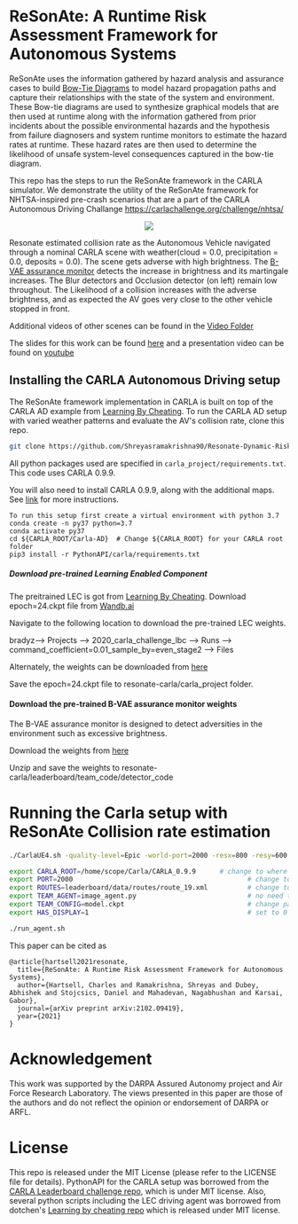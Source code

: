 # ReSonAte: A Runtime Risk Assessment Framework for  Autonomous Systems

ReSonAte uses the information gathered by hazard analysis and assurance cases to build [Bow-Tie Diagrams](https://www.cgerisk.com/knowledgebase/The_bowtie_method) to model hazard propagation paths and capture their relationships with the state of the system and environment. These Bow-tie diagrams are used to synthesize graphical models that are then used at runtime along with the information gathered from prior incidents about the possible environmental hazards and the hypothesis from failure diagnosers and system runtime monitors to estimate the hazard rates at runtime. These hazard rates are then used to determine the likelihood of unsafe system-level consequences captured in the bow-tie diagram. 

This repo has the steps to run the ReSonAte framework in the CARLA simulator. We demonstrate the utility of the ReSonAte framework for NHTSA-inspired pre-crash scenarios that are a part of the CARLA Autonomous Driving Challange  https://carlachallenge.org/challenge/nhtsa/

<p align="center">
  <img src="https://github.com/scope-lab-vu/Resonate/blob/main/videos/adverse-scene-high-brightness-readme.gif" />
</p>

Resonate estimated collision rate as the Autonomous Vehicle navigated through a nominal CARLA scene with weather(cloud = 0.0, precipitation = 0.0, deposits = 0.0). The scene gets adverse with high brightness. The [B-VAE assurance monitor](https://ieeexplore-ieee-org.proxy.library.vanderbilt.edu/stamp/stamp.jsp?arnumber=9283847) detects the increase in brightness and its martingale increases. The Blur detectors and Occlusion detector (on left) remain low throughout. The Likelihood of a collision increases with the adverse brightness, and as expected the AV goes very close to the other vehicle stopped in front. 

Additional videos of other scenes can be found in the [Video Folder](https://github.com/Shreyasramakrishna90/AV-Runtime-Risk/blob/main/videos/)

The slides for this work can be found [here](https://github.com/scope-lab-vu/Resonate/blob/main/seams_slides.pdf) and a presentation video can be found on [youtube](https://www.youtube.com/watch?v=R25RxhwaH5o&ab_channel=VU-ALC)

## Installing the CARLA Autonomous Driving setup

The ReSonAte framework implementation in CARLA is built on top of the CARLA AD example from [Learning By Cheating](https://github.com/bradyz/2020_CARLA_challenge). To run the CARLA AD setup with varied weather patterns and evaluate the AV's collision rate, clone this repo.

```bash
git clone https://github.com/Shreyasramakrishna90/Resonate-Dynamic-Risk
```
All python packages used are specified in `carla_project/requirements.txt`. This code uses CARLA 0.9.9.

You will also need to install CARLA 0.9.9, along with the additional maps.
See [link](https://github.com/carla-simulator/carla/releases/tag/0.9.9) for more instructions.

```
To run this setup first create a virtual environment with python 3.7
conda create -n py37 python=3.7
conda activate py37
cd ${CARLA_ROOT/Carla-AD}  # Change ${CARLA_ROOT} for your CARLA root folder
pip3 install -r PythonAPI/carla/requirements.txt
```

##### Download pre-trained Learning Enabled Component
The preitrained LEC is got from [Learning By Cheating](https://github.com/bradyz/2020_CARLA_challenge). Download epoch=24.ckpt file from [Wandb.ai](https://wandb.ai/bradyz/2020_carla_challenge_lbc/runs/command_coefficient=0.01_sample_by=even_stage2/files?workspace=user-)

Navigate to the following location to download the pre-trained LEC weights. 

bradyz--> Projects --> 2020_carla_challenge_lbc --> Runs --> command_coefficient=0.01_sample_by=even_stage2 --> Files

Alternately, the weights can be downloaded from [here](https://vanderbilt365-my.sharepoint.com/:u:/g/personal/shreyas_ramakrishna_vanderbilt_edu/ETRBzI7Ai3VJt9zL7yPnJO4Bi5zYvgggreiY2CG68f8s8A?e=nGJIQl)

Save the epoch=24.ckpt file to resonate-carla/carla_project folder. 


#### Download the pre-trained B-VAE assurance monitor weights
The B-VAE assurance monitor is designed to detect adversities in the environment such as excessive brightness. 

Download the weights from [here](https://vanderbilt365-my.sharepoint.com/:u:/g/personal/shreyas_ramakrishna_vanderbilt_edu/EY5JCqsI65JEtvwMelR6OZwBPfho7FNtBOG5pDWAMXh1ng?e=7hR7pa)

Unzip and save the weights to resonate-carla/leaderboard/team_code/detector_code


# Running the Carla setup with ReSonAte Collision rate estimation

```bash
./CarlaUE4.sh -quality-level=Epic -world-port=2000 -resx=800 -resy=600 -opengl
```

```bash
export CARLA_ROOT=/home/scope/Carla/CARLA_0.9.9      # change to where you installed CARLA
export PORT=2000                                            # change to port that CARLA is running on
export ROUTES=leaderboard/data/routes/route_19.xml          # change to any route generated
export TEAM_AGENT=image_agent.py                            # no need to change
export TEAM_CONFIG=model.ckpt                               # change path to checkpoint
export HAS_DISPLAY=1                                        # set to 0 if you don't want a debug window

./run_agent.sh
```

This paper can be cited as

```
@article{hartsell2021resonate,
  title={ReSonAte: A Runtime Risk Assessment Framework for Autonomous Systems},
  author={Hartsell, Charles and Ramakrishna, Shreyas and Dubey, Abhishek and Stojcsics, Daniel and Mahadevan, Nagabhushan and Karsai, Gabor},
  journal={arXiv preprint arXiv:2102.09419},
  year={2021}
}
```

# Acknowledgement 

This work was supported by the DARPA Assured Autonomy project and Air Force Research Laboratory. The views presented in this paper are those of the authors and do not reflect the opinion or endorsement of DARPA or ARFL.

# License

This repo is released under the MIT License (please refer to the LICENSE file for details). PythonAPI for the CARLA setup was borrowed from the [CARLA Leaderboard challenge repo](https://leaderboard.carla.org/), which is under MIT license. Also, several python scripts including the LEC driving agent was borrowed from dotchen's [Learning by cheating repo](https://github.com/dotchen/LearningByCheating) which is released under MIT license.


